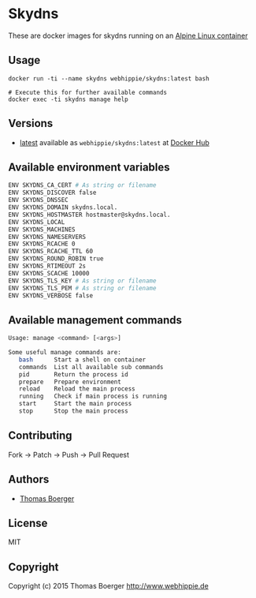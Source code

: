 # Skydns

These are docker images for skydns running on an
[Alpine Linux container](https://registry.hub.docker.com/u/webhippie/alpine/)


## Usage

```
docker run -ti --name skydns webhippie/skydns:latest bash

# Execute this for further available commands
docker exec -ti skydns manage help
```


## Versions

* [latest](https://github.com/dockhippie/skydns/tree/master)
  available as ```webhippie/skydns:latest``` at
  [Docker Hub](https://registry.hub.docker.com/u/webhippie/skydns/)


## Available environment variables

```bash
ENV SKYDNS_CA_CERT # As string or filename
ENV SKYDNS_DISCOVER false
ENV SKYDNS_DNSSEC
ENV SKYDNS_DOMAIN skydns.local.
ENV SKYDNS_HOSTMASTER hostmaster@skydns.local.
ENV SKYDNS_LOCAL
ENV SKYDNS_MACHINES
ENV SKYDNS_NAMESERVERS
ENV SKYDNS_RCACHE 0
ENV SKYDNS_RCACHE_TTL 60
ENV SKYDNS_ROUND_ROBIN true
ENV SKYDNS_RTIMEOUT 2s
ENV SKYDNS_SCACHE 10000
ENV SKYDNS_TLS_KEY # As string or filename
ENV SKYDNS_TLS_PEM # As string or filename
ENV SKYDNS_VERBOSE false
```


## Available management commands

```bash
Usage: manage <command> [<args>]

Some useful manage commands are:
   bash      Start a shell on container
   commands  List all available sub commands
   pid       Return the process id
   prepare   Prepare environment
   reload    Reload the main process
   running   Check if main process is running
   start     Start the main process
   stop      Stop the main process
```


## Contributing

Fork -> Patch -> Push -> Pull Request


## Authors

* [Thomas Boerger](https://github.com/tboerger)


## License

MIT


## Copyright

Copyright (c) 2015 Thomas Boerger <http://www.webhippie.de>
